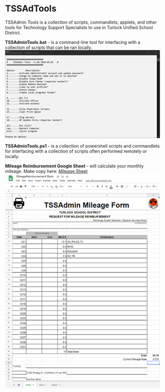 # TSSAdTools
TSSAdmin Tools is a collection of scripts, commandlets, applets, and other tools for Technology Support Specialists to use in Turlock Unified School District.


**TSSAdminTools.bat** - is a command-line tool for interfacing with a collection of scripts that can be ran locally.
![image](https://github.com/chistodex/tssadtools/blob/master/images/TSSAdminTools.bat.png)

**TSSAdminTools.ps1** - is a collection of powershell scripts and commandlets for interfacing with a collection of scripts often performed remotely or locally.


**Mileage Reimbursement Google Sheet** - will calculate your monthly mileage. Make copy here: 
[Mileage Sheet](https://docs.google.com/spreadsheets/d/1fAAr9Fh9f4HQsTxY1TbzslgLfzt5aWVaggU-xe6F4vQ/copy)
![image](https://github.com/chistodex/tssadtools/blob/master/images/MileageReimbursement.png)
